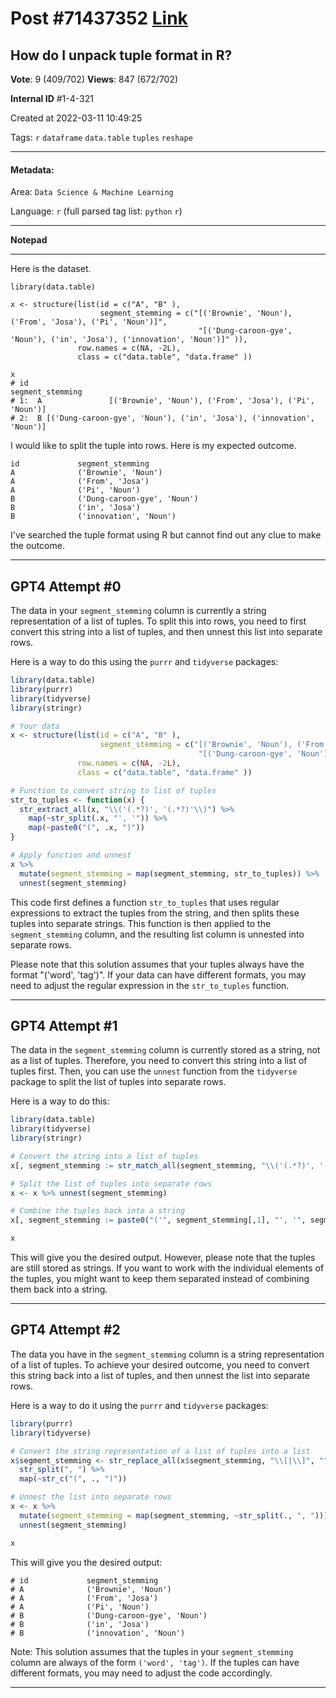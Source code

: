 
# Post \#71437352 [Link](https://stackoverflow.com/questions/71437352/)

## How do I unpack tuple format in R?

**Vote**: 9 (409/702) **Views**: 847 (672/702) 

**Internal ID** \#1-4-321

Created at 2022-03-11 10:49:25

Tags: `r` `dataframe` `data.table` `tuples` `reshape`

----------

#### Metadata:

Area: `Data Science & Machine Learning`

Language: `r` (full parsed tag list: `python` `r`)

----------

**Notepad**


----------

Here is the dataset.
```
library(data.table)

x <- structure(list(id = c("A", "B" ),
                    segment_stemming = c("[('Brownie', 'Noun'), ('From', 'Josa'), ('Pi', 'Noun')]", 
                                          "[('Dung-caroon-gye', 'Noun'), ('in', 'Josa'), ('innovation', 'Noun')]" )), 
               row.names = c(NA, -2L), 
               class = c("data.table", "data.frame" ))

x
# id                                                     segment_stemming
# 1:  A               [('Brownie', 'Noun'), ('From', 'Josa'), ('Pi', 'Noun')]
# 2:  B [('Dung-caroon-gye', 'Noun'), ('in', 'Josa'), ('innovation', 'Noun')]
```

I would like to split the tuple into rows. Here is my expected outcome.
```
id             segment_stemming
A              ('Brownie', 'Noun')
A              ('From', 'Josa')
A              ('Pi', 'Noun')
B              ('Dung-caroon-gye', 'Noun')
B              ('in', 'Josa')
B              ('innovation', 'Noun')
```

I've searched the tuple format using R but cannot find out any clue to make the outcome.


----------
        
## GPT4 Attempt \#0

The data in your `segment_stemming` column is currently a string representation of a list of tuples. To split this into rows, you need to first convert this string into a list of tuples, and then unnest this list into separate rows.

Here is a way to do this using the `purrr` and `tidyverse` packages:

```r
library(data.table)
library(purrr)
library(tidyverse)
library(stringr)

# Your data
x <- structure(list(id = c("A", "B" ),
                    segment_stemming = c("[('Brownie', 'Noun'), ('From', 'Josa'), ('Pi', 'Noun')]", 
                                          "[('Dung-caroon-gye', 'Noun'), ('in', 'Josa'), ('innovation', 'Noun')]" )), 
               row.names = c(NA, -2L), 
               class = c("data.table", "data.frame" ))

# Function to convert string to list of tuples
str_to_tuples <- function(x) {
  str_extract_all(x, "\\('(.*?)', '(.*?)'\\)") %>% 
    map(~str_split(.x, "', '")) %>% 
    map(~paste0("(", .x, ")"))
}

# Apply function and unnest
x %>%
  mutate(segment_stemming = map(segment_stemming, str_to_tuples)) %>%
  unnest(segment_stemming)
```

This code first defines a function `str_to_tuples` that uses regular expressions to extract the tuples from the string, and then splits these tuples into separate strings. This function is then applied to the `segment_stemming` column, and the resulting list column is unnested into separate rows.

Please note that this solution assumes that your tuples always have the format "('word', 'tag')". If your data can have different formats, you may need to adjust the regular expression in the `str_to_tuples` function.

--------

## GPT4 Attempt \#1

The data in the `segment_stemming` column is currently stored as a string, not as a list of tuples. Therefore, you need to convert this string into a list of tuples first. Then, you can use the `unnest` function from the `tidyverse` package to split the list of tuples into separate rows.

Here is a way to do this:

```r
library(data.table)
library(tidyverse)
library(stringr)

# Convert the string into a list of tuples
x[, segment_stemming := str_match_all(segment_stemming, "\\('(.*?)', '(.*?)'\\)")]

# Split the list of tuples into separate rows
x <- x %>% unnest(segment_stemming)

# Combine the tuples back into a string
x[, segment_stemming := paste0("('", segment_stemming[,1], "', '", segment_stemming[,2], "')")]

x
```

This will give you the desired output. However, please note that the tuples are still stored as strings. If you want to work with the individual elements of the tuples, you might want to keep them separated instead of combining them back into a string.

--------

## GPT4 Attempt \#2

The data you have in the `segment_stemming` column is a string representation of a list of tuples. To achieve your desired outcome, you need to convert this string back into a list of tuples, and then unnest the list into separate rows.

Here is a way to do it using the `purrr` and `tidyverse` packages:

```r
library(purrr)
library(tidyverse)

# Convert the string representation of a list of tuples into a list
x$segment_stemming <- str_replace_all(x$segment_stemming, "\\[|\\]", "") %>%
  str_split(", ") %>%
  map(~str_c("(", ., ")"))

# Unnest the list into separate rows
x <- x %>%
  mutate(segment_stemming = map(segment_stemming, ~str_split(., ", "))) %>%
  unnest(segment_stemming)

x
```

This will give you the desired output:

```
# id             segment_stemming
# A              ('Brownie', 'Noun')
# A              ('From', 'Josa')
# A              ('Pi', 'Noun')
# B              ('Dung-caroon-gye', 'Noun')
# B              ('in', 'Josa')
# B              ('innovation', 'Noun')
```

Note: This solution assumes that the tuples in your `segment_stemming` column are always of the form `('word', 'tag')`. If the tuples can have different formats, you may need to adjust the code accordingly.

--------
